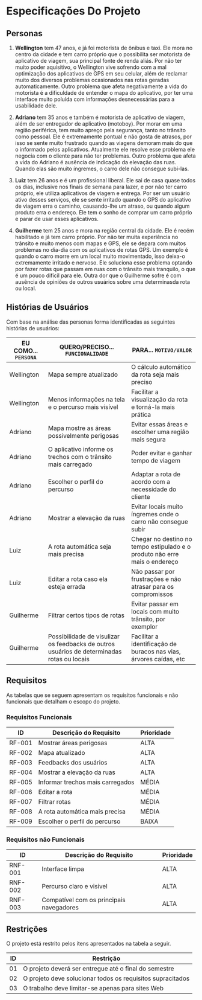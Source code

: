 # Especificações Do Projeto

## Personas

1. **Wellington** tem 47 anos, e já foi motorista de ônibus e taxi. Ele mora no centro da cidade e tem carro próprio que o possibilita ser motorista de aplicativo de viagem, sua principal fonte de renda aliás. Por não ter muito poder aquisitivo, o Wellington vive sofrendo com a mal optimização dos aplicativos de GPS em seu celular, além de reclamar muito dos diversos problemas ocasionados nas rotas geradas automaticamente. Outro problema que afeta negativamente a vida do motorista é a dificuldade de entender o mapa do aplicativo, por ter uma interface muito poluída com informações desnecessárias para a usabilidade dele.

2. **Adriano** tem 35 anos e também é motorista de aplicativo de viagem, além de ser entregador de aplicativo (motoboy). Por morar em uma região periférica, tem muito apreço pela segurança, tanto no trânsito como pessoal. Ele é extremamente pontual e não gosta de atrasos, por isso se sente muito frustrado quando as viagens demoram mais do que o informado pelos aplicativos. Atualmente ele resolve esse problema ele negocia com o cliente para não ter problemas. Outro problema que afeta a vida do Adriano é ausência de indicação da elevação das ruas. Quando elas são muito íngremes, o carro dele não consegue subi-las.

3. **Luiz** tem 26 anos e é um profissional liberal. Ele sai de casa quase todos os dias, inclusive nos finais de semana para lazer, e por não ter carro próprio, ele utiliza aplicativos de viagem e entrega. Por ser um usuário ativo desses serviços, ele se sente irritado quando o GPS do aplicativo de viagem erra o caminho, causando-lhe um atraso, ou quando algum produto erra o endereço. Ele tem o sonho de comprar um carro próprio e parar de usar esses aplicativos.

4. **Guilherme** tem 25 anos e mora na região central da cidade. Ele é recém habilitado e já tem carro próprio. Por não ter muita experiência no trânsito e muito menos com mapas e GPS, ele se depara com muitos problemas no dia-dia com os aplicativos de rotas GPS. Um exemplo é quando o carro morre em um local muito movimentado, isso deixa-o extremamente irritado e nervoso. Ele soluciona esse problema optando por fazer rotas que passam em ruas com o trânsito mais tranquilo, o que é um pouco difícil para ele. Outra dor que o Guilherme sofre é com ausência de opiniões de outros usuários sobre uma determinasda rota ou local.  


## Histórias de Usuários

Com base na análise das personas forma identificadas as seguintes histórias de usuários:

|EU COMO... `PERSONA`| QUERO/PRECISO... `FUNCIONALIDADE`    |PARA... `MOTIVO/VALOR`       |
|--------------|------------------------------------------------------------------|--------------------------------------------------------------|
|Wellington    | Mapa sempre atualizado                                           | O cálculo automático da rota seja mais preciso               |
|Wellington    | Menos informações na tela e o percurso mais visível              | Facilitar a visualização da rota e torná-la mais prática     |
|Adriano       | Mapa mostre as áreas possivelmente perigosas                     | Evitar essas áreas e escolher uma região mais segura         |
|Adriano       | O aplicativo informe os trechos com o trânsito mais carregado    | Poder evitar e ganhar tempo de viagem                        |
|Adriano       | Escolher o perfil do percurso                                    | Adaptar a rota de acordo com a necessidade do cliente        |
|Adriano       | Mostrar a elevação da ruas                                       | Evitar locais muito íngremes onde o carro não consegue subir  |
|Luiz          | A rota automática seja mais precisa                              | Chegar no destino no tempo estipulado e o produto não erre mais o endereço |
|Luiz          | Editar a rota caso ela esteja errada                             | Não passar por frustrações e não atrasar para os compromissos|
|Guilherme     | Filtrar certos tipos de rotas                                    | Evitar passar em locais com muito trânsito, por exemplor     |
|Guilherme     | Possibilidade de visulizar os feedbacks de outros usuários de determinadas rotas ou locais | Facilitar a identificação de buracos nas vias, árvores caídas, etc|


## Requisitos

As tabelas que se seguem apresentam os requisitos funcionais e não funcionais que detalham o escopo do projeto.

### Requisitos Funcionais

|ID    | Descrição do Requisito            | Prioridade |
|------|-----------------------------------|-----|
|RF-001| Mostrar áreas perigosas           | ALTA | 
|RF-002| Mapa atualizado                   | ALTA | 
|RF-003| Feedbacks dos usuários            | ALTA |
|RF-004| Mostrar a elevação da ruas        | ALTA |
|RF-005| Informar trechos mais carregados  | MÉDIA |
|RF-006| Editar a rota                     | MÉDIA |
|RF-007| Filtrar rotas                     | MÉDIA |
|RF-008| A rota automática mais precisa    | MÉDIA |
|RF-009| Escolher o perfil do percurso     | BAIXA |


### Requisitos não Funcionais

|ID     | Descrição do Requisito  |Prioridade |
|-------|-------------------------|----|
|RNF-001| Interface limpa                     | ALTA | 
|RNF-002| Percurso claro e visível            | ALTA |
|RNF-003| Compatível com os principais navegadores | ALTA |

## Restrições

O projeto está restrito pelos itens apresentados na tabela a seguir.

|ID| Restrição                                             |
|--|-------------------------------------------------------|
|01| O projeto deverá ser entregue até o final do semestre |
|02| O projeto deve solucionar todos os requisitos supracitados |
|03| O trabalho deve limitar-se apenas para sites Web |
